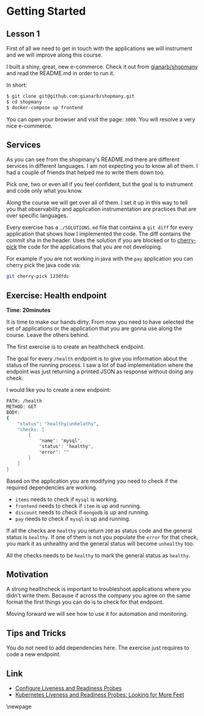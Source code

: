 # Getting Started
## Lesson 1

First of all we need to get in touch with the applications we will instrument
and we will improve along this course.

I built a shiny, great, new e-commerce. Check it out from
[gianarb/shopmany](https://github.com/gianarb/shopmany) and read the README.md
in order to run it.

In short:

```bash
$ git clone git@github.com:gianarb/shopmany.git
$ cd shopmany
$ docker-compose up frontend
```

You can open your browser and visit the page: `3000`. You will resolve a very
nice e-commerce.

## Services
As you can see from the shopmany's README.md there are different services in different
languages. I am not expecting you to know all of them. I had a couple of friends
that helped me to write them down too.

Pick one, two or even all if you feel confident, but the goal is to instrument
and code only what you know.

Along the course we will get over all of them. I set it up in this way to tell
you that observability and application instrumentation are practices that are
over specific languages.

Every exercise has a `./SOLUTIONS.md` file that contains a `git diff` for every
application that shows how I implemented the code. The diff contains the commit
sha in the header. Uses the solution if you are blocked or to
[cherry-pick](https://git-scm.com/docs/git-cherry-pick) the
code for the applications that you are not developing.

For example if you are not working in java with the `pay` application you can
cherry pick the java code via:

```bash
git cherry-pick 123dfdc
```

## Exercise: Health endpoint

**Time: 20minutes**

It is time to make our hands dirty. From now you need to have selected the set
of applications or the application that you are gonna use along the course.
Leave the others behind.

The first exercise is to create an healthcheck endpoint.

The goal for every `/health` endpoint is to give you information about the
status of the running process. I saw a lot of bad implementation where the
endpoint was just returning a printed JSON as response without doing any check.

I would like you to create a new endpoint:

```bash
PATH: /health
METHOD: GET
BODY:
{
    "status": "healthy|unhelathy",
    "checks: [
        {
            "name": "mysql",
            "status": "healthy",
            "error": ""
        }
    ]
}
```

Based on the application you are modifying you need to check if the required
dependencies are working.

* `items` needs to check if `mysql` is working.
* `frontend` needs to check if `item` is up and running.
* `discount` needs to check if `mongodb` is up and running.
* `pay` needs to check if `mysql` is up and running.

If all the checks are `healthy` you return `200` as status code and the general
status is `healthy`. If one of them is not you populate the `error` for that
check, you mark it as unhealthy and the general status will become `unhealthy`
too.

All the checks needs to be `healthy` to mark the general status as `healthy`.

## Motivation

A strong healthcheck is important to troubleshoot applications where you didn't
write them. Because if across the company you agree on the same format the first
things you can do is to check for that endpoint.

Moving forward we will see how to use it for automation and monitoring.

## Tips and Tricks

You do not need to add dependencies here. The exercise just requires to code
a new endpoint.

## Link

* [Configure Liveness and Readiness Probes](https://kubernetes.io/docs/tasks/configure-pod-container/configure-liveness-readiness-probes/)
* [Kubernetes Liveness and Readiness Probes: Looking for More Feet](https://blog.colinbreck.com/kubernetes-liveness-and-readiness-probes-looking-for-more-feet/)

\newpage
